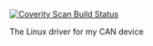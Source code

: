 <a href="https://scan.coverity.com/projects/shymaxtic-canusbdriver">
  <img alt="Coverity Scan Build Status"
       src="https://scan.coverity.com/projects/19300/badge.svg"/>
</a>

The Linux driver for my CAN device
